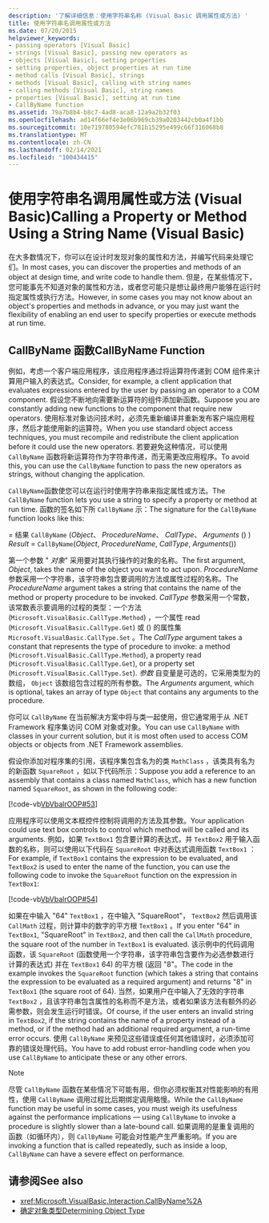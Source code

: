 ```yaml
---
description: '了解详细信息：使用字符串名称 (Visual Basic 调用属性或方法) '
title: 使用字符串名调用属性或方法
ms.date: 07/20/2015
helpviewer_keywords:
- passing operators [Visual Basic]
- strings [Visual Basic], passing new operators as
- objects [Visual Basic], setting properties
- setting properties, object properties at run time
- method calls [Visual Basic], strings
- methods [Visual Basic], calling with string names
- calling methods [Visual Basic], string names
- properties [Visual Basic], setting at run time
- CallByName function
ms.assetid: 79a7b8b4-b8c7-4ad8-aca8-12a9a2b32f03
ms.openlocfilehash: ad14f66ef4e3e06b969cb39a0203442cb0a4f1bb
ms.sourcegitcommit: 10e719780594efc781b15295e499c66f316068b8
ms.translationtype: MT
ms.contentlocale: zh-CN
ms.lasthandoff: 02/14/2021
ms.locfileid: "100434415"
---
```

# <a name="calling-a-property-or-method-using-a-string-name-visual-basic"></a><span data-ttu-id="40bb6-103">使用字符串名调用属性或方法 (Visual Basic)</span><span class="sxs-lookup"><span data-stu-id="40bb6-103">Calling a Property or Method Using a String Name (Visual Basic)</span></span>

<span data-ttu-id="40bb6-104">在大多数情况下，你可以在设计时发现对象的属性和方法，并编写代码来处理它们。</span><span class="sxs-lookup"><span data-stu-id="40bb6-104">In most cases, you can discover the properties and methods of an object at design time, and write code to handle them.</span></span> <span data-ttu-id="40bb6-105">但是，在某些情况下，您可能事先不知道对象的属性和方法，或者您可能只是想让最终用户能够在运行时指定属性或执行方法。</span><span class="sxs-lookup"><span data-stu-id="40bb6-105">However, in some cases you may not know about an object's properties and methods in advance, or you may just want the flexibility of enabling an end user to specify properties or execute methods at run time.</span></span>  
  
## <a name="callbyname-function"></a><span data-ttu-id="40bb6-106">CallByName 函数</span><span class="sxs-lookup"><span data-stu-id="40bb6-106">CallByName Function</span></span>  

 <span data-ttu-id="40bb6-107">例如，考虑一个客户端应用程序，该应用程序通过将运算符传递到 COM 组件来计算用户输入的表达式。</span><span class="sxs-lookup"><span data-stu-id="40bb6-107">Consider, for example, a client application that evaluates expressions entered by the user by passing an operator to a COM component.</span></span> <span data-ttu-id="40bb6-108">假设您不断地向需要新运算符的组件添加新函数。</span><span class="sxs-lookup"><span data-stu-id="40bb6-108">Suppose you are constantly adding new functions to the component that require new operators.</span></span> <span data-ttu-id="40bb6-109">使用标准对象访问技术时，必须先重新编译并重新发布客户端应用程序，然后才能使用新的运算符。</span><span class="sxs-lookup"><span data-stu-id="40bb6-109">When you use standard object access techniques, you must recompile and redistribute the client application before it could use the new operators.</span></span> <span data-ttu-id="40bb6-110">若要避免这种情况，可以使用 `CallByName` 函数将新运算符作为字符串传递，而无需更改应用程序。</span><span class="sxs-lookup"><span data-stu-id="40bb6-110">To avoid this, you can use the `CallByName` function to pass the new operators as strings, without changing the application.</span></span>  
  
 <span data-ttu-id="40bb6-111">`CallByName`函数使您可以在运行时使用字符串来指定属性或方法。</span><span class="sxs-lookup"><span data-stu-id="40bb6-111">The `CallByName` function lets you use a string to specify a property or method at run time.</span></span> <span data-ttu-id="40bb6-112">函数的签名如下所 `CallByName` 示：</span><span class="sxs-lookup"><span data-stu-id="40bb6-112">The signature for the `CallByName` function looks like this:</span></span>  
  
 <span data-ttu-id="40bb6-113">  =  结果 `CallByName` (*Object*、 *ProcedureName*、 *CallType*、 *Arguments* () ) </span><span class="sxs-lookup"><span data-stu-id="40bb6-113">*Result* = `CallByName`(*Object*, *ProcedureName*, *CallType*, *Arguments*())</span></span>  
  
 <span data-ttu-id="40bb6-114">第一个参数 " *对象*" 采用要对其执行操作的对象的名称。</span><span class="sxs-lookup"><span data-stu-id="40bb6-114">The first argument, *Object*, takes the name of the object you want to act upon.</span></span> <span data-ttu-id="40bb6-115">*ProcedureName* 参数采用一个字符串，该字符串包含要调用的方法或属性过程的名称。</span><span class="sxs-lookup"><span data-stu-id="40bb6-115">The *ProcedureName* argument takes a string that contains the name of the method or property procedure to be invoked.</span></span> <span data-ttu-id="40bb6-116">*CallType* 参数采用一个常数，该常数表示要调用的过程的类型：一个方法 (`Microsoft.VisualBasic.CallType.Method`) ，一个属性 read (`Microsoft.VisualBasic.CallType.Get`) 或 () 的属性集 `Microsoft.VisualBasic.CallType.Set` 。</span><span class="sxs-lookup"><span data-stu-id="40bb6-116">The *CallType* argument takes a constant that represents the type of procedure to invoke: a method (`Microsoft.VisualBasic.CallType.Method`), a property read (`Microsoft.VisualBasic.CallType.Get`), or a property set (`Microsoft.VisualBasic.CallType.Set`).</span></span> <span data-ttu-id="40bb6-117">*参数* 自变量是可选的，它采用类型为的数组， `Object` 该数组包含过程的所有参数。</span><span class="sxs-lookup"><span data-stu-id="40bb6-117">The *Arguments* argument, which is optional, takes an array of type `Object` that contains any arguments to the procedure.</span></span>  
  
 <span data-ttu-id="40bb6-118">你可以 `CallByName` 在当前解决方案中将与类一起使用，但它通常用于从 .NET Framework 程序集访问 COM 对象或对象。</span><span class="sxs-lookup"><span data-stu-id="40bb6-118">You can use `CallByName` with classes in your current solution, but it is most often used to access COM objects or objects from .NET Framework assemblies.</span></span>  
  
 <span data-ttu-id="40bb6-119">假设你添加对程序集的引用，该程序集包含名为的类 `MathClass` ，该类具有名为的新函数 `SquareRoot` ，如以下代码所示：</span><span class="sxs-lookup"><span data-stu-id="40bb6-119">Suppose you add a reference to an assembly that contains a class named `MathClass`, which has a new function named `SquareRoot`, as shown in the following code:</span></span>  
  
 [!code-vb[VbVbalrOOP#53](~/samples/snippets/visualbasic/VS_Snippets_VBCSharp/VbVbalrOOP/VB/OOP.vb#53)]  
  
 <span data-ttu-id="40bb6-120">应用程序可以使用文本框控件控制将调用的方法及其参数。</span><span class="sxs-lookup"><span data-stu-id="40bb6-120">Your application could use text box controls to control which method will be called and its arguments.</span></span> <span data-ttu-id="40bb6-121">例如，如果 `TextBox1` 包含要计算的表达式，并 `TextBox2` 用于输入函数的名称，则可以使用以下代码在 `SquareRoot` 中对表达式调用函数 `TextBox1` ：</span><span class="sxs-lookup"><span data-stu-id="40bb6-121">For example, if `TextBox1` contains the expression to be evaluated, and `TextBox2` is used to enter the name of the function, you can use the following code to invoke the `SquareRoot` function on the expression in `TextBox1`:</span></span>  
  
 [!code-vb[VbVbalrOOP#54](~/samples/snippets/visualbasic/VS_Snippets_VBCSharp/VbVbalrOOP/VB/OOP.vb#54)]  
  
 <span data-ttu-id="40bb6-122">如果在中输入 "64" `TextBox1` ，在中输入 "SquareRoot"， `TextBox2` 然后调用该 `CallMath` 过程，则计算中的数字的平方根 `TextBox1` 。</span><span class="sxs-lookup"><span data-stu-id="40bb6-122">If you enter "64" in `TextBox1`, "SquareRoot" in `TextBox2`, and then call the `CallMath` procedure, the square root of the number in `TextBox1` is evaluated.</span></span> <span data-ttu-id="40bb6-123">该示例中的代码调用函数，该 `SquareRoot` (函数使用一个字符串，该字符串包含要作为必选参数进行计算的表达式) 并在 `TextBox1` 64) 的平方根 (返回 "8"。</span><span class="sxs-lookup"><span data-stu-id="40bb6-123">The code in the example invokes the `SquareRoot` function (which takes a string that contains the expression to be evaluated as a required argument) and returns "8" in `TextBox1` (the square root of 64).</span></span> <span data-ttu-id="40bb6-124">当然，如果用户在中输入了无效的字符串 `TextBox2` ，且该字符串包含属性的名称而不是方法，或者如果该方法有额外的必需参数，则会发生运行时错误。</span><span class="sxs-lookup"><span data-stu-id="40bb6-124">Of course, if the user enters an invalid string in `TextBox2`, if the string contains the name of a property instead of a method, or if the method had an additional required argument, a run-time error occurs.</span></span> <span data-ttu-id="40bb6-125">使用 `CallByName` 来预见这些错误或任何其他错误时，必须添加可靠的错误处理代码。</span><span class="sxs-lookup"><span data-stu-id="40bb6-125">You have to add robust error-handling code when you use `CallByName` to anticipate these or any other errors.</span></span>  
  
> [!NOTE]
> <span data-ttu-id="40bb6-126">尽管 `CallByName` 函数在某些情况下可能有用，但你必须权衡其对性能影响的有用性，使用 `CallByName` 调用过程比后期绑定调用略慢。</span><span class="sxs-lookup"><span data-stu-id="40bb6-126">While the `CallByName` function may be useful in some cases, you must weigh its usefulness against the performance implications — using `CallByName` to invoke a procedure is slightly slower than a late-bound call.</span></span> <span data-ttu-id="40bb6-127">如果调用的是重复调用的函数（如循环内），则 `CallByName` 可能会对性能产生严重影响。</span><span class="sxs-lookup"><span data-stu-id="40bb6-127">If you are invoking a function that is called repeatedly, such as inside a loop, `CallByName` can have a severe effect on performance.</span></span>  
  
## <a name="see-also"></a><span data-ttu-id="40bb6-128">请参阅</span><span class="sxs-lookup"><span data-stu-id="40bb6-128">See also</span></span>

- <xref:Microsoft.VisualBasic.Interaction.CallByName%2A>
- [<span data-ttu-id="40bb6-129">确定对象类型</span><span class="sxs-lookup"><span data-stu-id="40bb6-129">Determining Object Type</span></span>](determining-object-type.md)

